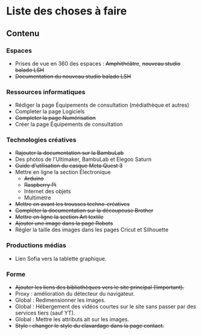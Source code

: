 # Liste des choses à faire

## Contenu
### Espaces
- Prises de vue en 360 des espaces : ~~Amphithéâtre~~, ~~nouveau studio balado LSH~~
- ~~Documentation du nouveau studio balado LSH~~
  
### Ressources informatiques
- Rédiger la page Équipements de consultation (médiathèque et autres)
- Completer la page Logiciels
- ~~Completer la page Numérisation~~
- Créer la page Équipements de consultation

### Technologies créatives
- ~~Rajouter la documentation sur la BambuLab~~
- Des photos de l'Ultimaker, BambuLab et Elegoo Saturn
- ~~Guide d'utilisation du casque Meta Quest 3~~
- Mettre en ligne la section Électronique
  - ~~Arduino~~
  - ~~Raspberry Pi~~
  - Internet des objets
  - Multimètre
- ~~Mettre en avant les trousses techno-créatives~~
- ~~Compléter la documentation sur la découpeuse Brother~~
- ~~Mettre en ligne la section Art textile~~
- ~~Ajouter une image dans la page Robots~~
- Régler la taille des images dans les pages Cricut et Silhouette

### Productions médias
- Lien Sofia vers la tablette graphique.

### Forme
- ~~Ajouter les liens des bibliothèques vers le site principal (!important).~~
- Proxy : amélioration du détecteur du navigateur.
- Global : Redimensionner les images. 
- Global : Hébergement des vidéos courtes sur le site sans passer par des services tiers (sauf YT).
- Global : Mettre les attributs alt sur les images.
- ~~Style : changer le style du clavardage dans la page contact.~~